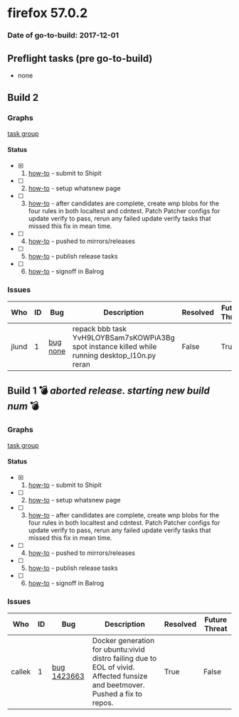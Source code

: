 # firefox 57.0.2

### Date of go-to-build: 2017-12-01

## Preflight tasks (pre go-to-build)
- none

## Build 2  

### Graphs
[task group](https://tools.taskcluster.net/push-inspector/#/DrBVs1VKQ8eeIwZsPUr0sQ)


#### Status
- [x] 1.  [how-to](https://wiki.mozilla.org/Release:Release_Automation_on_Mercurial:Starting_a_Release#Submit_to_Ship_It)  - submit to Shipit
- [ ] 2.  [how-to](https://wiki.mozilla.org/Release:Release_Automation_on_Mercurial:Updates_through_Shipping#Set-up_whatsnew_page)  - setup whatsnew page
- [ ] 3.  [how-to](https://bugzilla.mozilla.org/show_bug.cgi?id=1421535#c5)  - after candidates are complete, create wnp blobs for the four rules in both localtest and cdntest. Patch Patcher configs for update verify to pass, rerun any failed update verify tasks that missed this fix in mean time.
- [ ] 4.  [how-to](https://github.com/mozilla/releasewarrior/blob/master/how-tos/relpro.md#2-push-to-releases-dir-mirrors)  - pushed to mirrors/releases
- [ ] 5.  [how-to](https://github.com/mozilla/releasewarrior/blob/master/how-tos/relpro.md#4-publish-release)  - publish release tasks
- [ ] 6.  [how-to](https://github.com/mozilla/releasewarrior/blob/master/how-tos/relpro.md#3-signoffs)  - signoff in Balrog

### Issues
| Who                 | ID               | Bug                                                                 | Description                | Resolved                | Future Threat                |
| ------------------- | ---------------- | ------------------------------------------------------------------- | -------------------------- | ----------------------- | ---------------------------- |
| jlund  | 1 | [bug none](https://bugzil.la/none)        | repack bbb task YvH9LOYBSam7sKOWPiA3Bg spot instance killed while running desktop_l10n.py reran | False | True |

## Build 1  :bomb: _aborted release. starting new build num_ :bomb: 

### Graphs
[task group](https://tools.taskcluster.net/push-inspector/#/dXW9QkLrQ_i3FW0m1L4COA)


#### Status
- [x] 1.  [how-to](https://wiki.mozilla.org/Release:Release_Automation_on_Mercurial:Starting_a_Release#Submit_to_Ship_It)  - submit to Shipit
- [ ] 2.  [how-to](https://wiki.mozilla.org/Release:Release_Automation_on_Mercurial:Updates_through_Shipping#Set-up_whatsnew_page)  - setup whatsnew page
- [ ] 3.  [how-to](https://bugzilla.mozilla.org/show_bug.cgi?id=1421535#c5)  - after candidates are complete, create wnp blobs for the four rules in both localtest and cdntest. Patch Patcher configs for update verify to pass, rerun any failed update verify tasks that missed this fix in mean time.
- [ ] 4.  [how-to](https://github.com/mozilla/releasewarrior/blob/master/how-tos/relpro.md#2-push-to-releases-dir-mirrors)  - pushed to mirrors/releases
- [ ] 5.  [how-to](https://github.com/mozilla/releasewarrior/blob/master/how-tos/relpro.md#4-publish-release)  - publish release tasks
- [ ] 6.  [how-to](https://github.com/mozilla/releasewarrior/blob/master/how-tos/relpro.md#3-signoffs)  - signoff in Balrog

### Issues
| Who                 | ID               | Bug                                                                 | Description                | Resolved                | Future Threat                |
| ------------------- | ---------------- | ------------------------------------------------------------------- | -------------------------- | ----------------------- | ---------------------------- |
| callek  | 1 | [bug 1423663](https://bugzil.la/1423663)        | Docker generation for ubuntu:vivid distro failing due to EOL of vivid. Affected funsize and beetmover. Pushed a fix to repos. | True | False |

